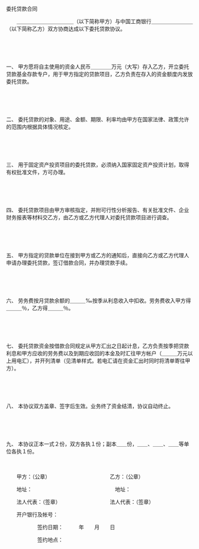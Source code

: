 



委托贷款合同



 

　　＿＿＿＿＿＿＿＿＿＿＿（以下简称甲方）与中国工商银行＿＿＿＿＿＿＿＿（以下简称乙方）双方协商达成以下委托贷款协议。

　　

　　

一、
甲方愿将自主使用的资金人民币＿＿＿＿万元（大写）存入乙方，开立委托贷款基金存款专户，用于甲方指定的贷款项目，乙方负责在存入的资金额度内发放委托贷款。

　　

　　

二、
委托贷款的对象、用途、金额、期限、利率均由甲方在国家法律、政策允许的范围内根据具体情况核定。

　　

　　

三、
用于固定资产投资项目的委托贷款，必须纳入国家固定资产投资计划，取得有权批准文件，方可办理。

　　

　　

四、
委托贷款项目由甲方审核指定，并附可行性分析报告、有关批准文件、企业财务报表等材料交乙方，由乙方或乙方代理人对委托贷款项目进行调查。

　　

　　

五、
甲方指定的贷款单位在接到甲方或乙方的通知后，直接向乙方或乙方代理人申请办理委托贷款，签订借款合同，并办理贷款手续。

　　

　　

六、
劳务费按月贷款余额的＿＿＿‰按季从利息收入中扣收。劳务费收入甲方得＿＿＿％，乙方得＿＿＿％。

　　

　　

七、
委托贷款资金按借款合同规定从甲方汇出之日起计息，乙方负责按季把贷款利息和甲方应收的劳务费以及到期应收回的本金及时汇往甲方帐户（＿＿＿万元以上用电汇），并开列清单（见清单样式。若电汇请在资金汇出时同时将清单寄往甲方）。

　　

　　

八、
本协议双方盖章、签字后生效。业务终了资金结清，协议自动终止。

　　

　　

九、
本协议正本一式２份，双方各执１份；副本＿＿份，＿＿、＿＿、＿＿等单位各执１份。

　　

　　甲方：（公章）　　　　　　　　　　　　乙方：（公章）

　　地址：　　　　　　　　　　　　　　　　地址：

　　法人代表：（签章）　　　　　　　　　　法人代表：（签章）

　　开户银行及帐号：

　　　　　　签约日期：　　　年　　月　　日

　　　　　　签约地点：